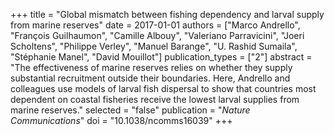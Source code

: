 +++
title = "Global mismatch between fishing dependency and larval supply from marine reserves"
date = 2017-01-01
authors = ["Marco Andrello", "François Guilhaumon", "Camille Albouy", "Valeriano Parravicini", "Joeri Scholtens", "Philippe Verley", "Manuel Barange", "U. Rashid Sumaila", "Stéphanie Manel", "David Mouillot"]
publication_types = ["2"]
abstract = "The effectiveness of marine reserves relies on whether they supply substantial recruitment outside their boundaries. Here, Andrello and colleagues use models of larval fish dispersal to show that countries most dependent on coastal fisheries receive the lowest larval supplies from marine reserves."
selected = "false"
publication = "*Nature Communications*"
doi = "10.1038/ncomms16039"
+++

